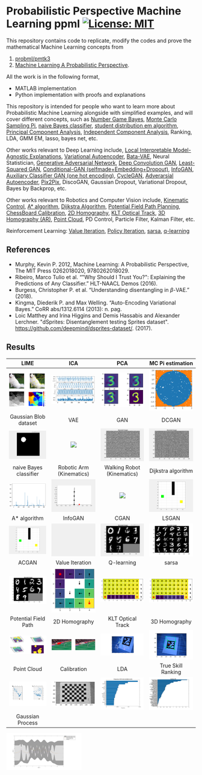 # Probabilistic Perspective Machine Learning ppml [![License: MIT](https://img.shields.io/badge/License-MIT-yellow.svg)](https://opensource.org/licenses/MIT)
This repository contains code to replicate, modify the codes and prove the mathematical Machine Learning concepts from 
1. [probml/pmtk3](https://github.com/probml/pmtk3)
2. [Machine Learning A Probabilistic Perspective](https://doc.lagout.org/science/Artificial%20Intelligence/Machine%20learning/Machine%20Learning_%20A%20Probabilistic%20Perspective%20%5BMurphy%202012-08-24%5D.pdf).  


All the work is in the following format, 
- MATLAB implementation
- Python implementation with proofs and explanations

This repository is intended for people who want to learn more about Probabilistic Machine Learning alongside with simplified examples, and will cover different concepts, such as [Number Game Bayes](https://github.com/zcemycl/ProbabilisticPerspectiveMachineLearning/blob/master/Machine%20Learning%20A%20Probabilistic%20Perspective/3GMDD/F3.2/3.2numberGame.ipynb), [Monte Carlo Sampling Pi](https://github.com/zcemycl/ProbabilisticPerspectiveMachineLearning/blob/master/Machine%20Learning%20A%20Probabilistic%20Perspective/2Probability/F2.19/2.19mcEstimatePi.ipynb), [naive Bayes classifier](https://github.com/zcemycl/ProbabilisticPerspectiveMachineLearning/blob/master/Machine%20Learning%20A%20Probabilistic%20Perspective/3GMDD/F3.8/3.8naiveBayesBowDemo.ipynb), [student distribution em algorithm](https://github.com/zcemycl/ProbabilisticPerspectiveMachineLearning/blob/master/Machine%20Learning%20A%20Probabilistic%20Perspective/2Probability/F2.8/2.8RobustDemo.ipynb), [Principal Component Analysis](https://github.com/zcemycl/ProbabilisticPerspectiveMachineLearning/blob/master/Machine%20Learning%20A%20Probabilistic%20Perspective/12LatentLinearModels/F12.5/12.5pcaImageDemo.ipynb), [Independent Component Analysis](https://github.com/zcemycl/ProbabilisticPerspectiveMachineLearning/blob/master/Machine%20Learning%20A%20Probabilistic%20Perspective/12LatentLinearModels/F12.20/12.20icaDemo.ipynb), Ranking, LDA, GMM EM, lasso, bayes net, etc.

Other works relevant to Deep Learning include, [Local Interpretable Model-Agnostic Explanations](https://github.com/zcemycl/ProbabilisticPerspectiveMachineLearning/blob/master/LIME/LIME.ipynb), [Variational Autoencoder](https://github.com/zcemycl/ProbabilisticPerspectiveMachineLearning/blob/master/Variational%20Autoencoder%20and%20Its%20extension/VAE/VAE.m), [Bata-VAE](https://github.com/zcemycl/ProbabilisticPerspectiveMachineLearning/blob/master/Variational%20Autoencoder%20and%20Its%20extension/BVAE/BVAE.m), Neural Statistician, [Generative Adversarial Network](https://github.com/zcemycl/ProbabilisticPerspectiveMachineLearning/blob/master/Generative%20Adversarial%20Network%20and%20its%20extension/GAN/GAN.m), [Deep Convolution GAN](https://github.com/zcemycl/ProbabilisticPerspectiveMachineLearning/blob/master/Generative%20Adversarial%20Network%20and%20its%20extension/DCGAN/DCGAN.m), [Least-Squared GAN](https://github.com/zcemycl/ProbabilisticPerspectiveMachineLearning/blob/master/Generative%20Adversarial%20Network%20and%20its%20extension/LSGAN/LSGAN.m), [Conditional-GAN (selfmade+Embedding+Dropout)](https://github.com/zcemycl/ProbabilisticPerspectiveMachineLearning/blob/master/Generative%20Adversarial%20Network%20and%20its%20extension/CGAN/CGAN.m), [InfoGAN](https://github.com/zcemycl/ProbabilisticPerspectiveMachineLearning/blob/master/Generative%20Adversarial%20Network%20and%20its%20extension/InfoGAN/InfoGAN.m), [Auxiliary Classifier GAN (one hot encoding)](https://github.com/zcemycl/ProbabilisticPerspectiveMachineLearning/blob/master/Generative%20Adversarial%20Network%20and%20its%20extension/ACGAN/ACGAN.m), [CycleGAN](https://github.com/zcemycl/Matlab-GAN/blob/master/CycleGAN/CycleGAN.m), [Adverarsial Autoencoder](https://github.com/zcemycl/Matlab-GAN/blob/master/AAE/AAE.m), [Pix2Pix](https://github.com/zcemycl/Matlab-GAN/blob/master/Pix2Pix/PIX2PIX.m), DiscoGAN, Gaussian Dropout, Variational Dropout, Bayes by Backprop, etc.

Other works relevant to Robotics and Computer Vision include, [Kinematic Control](https://github.com/zcemycl/ProbabilisticPerspectiveMachineLearning/blob/master/Robotics/Kinematics/RoboticArm.m), [A* algorithm](https://github.com/zcemycl/ProbabilisticPerspectiveMachineLearning/blob/master/Robotics/Astar/AstarAlgorithm.ipynb), [Dijkstra Algorithm](https://github.com/zcemycl/ProbabilisticPerspectiveMachineLearning/blob/master/Robotics/DijkstraGrid/DijkstraAlgorithm.ipynb), [Potential Field Path Planning](https://github.com/zcemycl/ProbabilisticPerspectiveMachineLearning/blob/master/Robotics/PotentialFieldPlanPath/PotentialFieldPath.ipynb), [ChessBoard Calibration](https://github.com/zcemycl/ProbabilisticPerspectiveMachineLearning/blob/master/Computer%20Vision/Calibration/calibrationviaChessBoard.ipynb), [2D Homography](https://github.com/zcemycl/ProbabilisticPerspectiveMachineLearning/blob/master/Computer%20Vision/Logo%20Projection/LogoProjection.ipynb), [KLT Optical Track](https://github.com/zcemycl/ProbabilisticPerspectiveMachineLearning/blob/master/Computer%20Vision/Optical%20Track/CornerTracking.ipynb), [3D Homography (AR)](https://github.com/zcemycl/ProbabilisticPerspectiveMachineLearning/blob/master/Computer%20Vision/3D%20object%20projection/3D%20Homography.ipynb), [Point Cloud](https://github.com/zcemycl/ProbabilisticPerspectiveMachineLearning/blob/master/Computer%20Vision/Point%20Cloud/PointCloud.ipynb), PD Control, Particle Filter, Kalman Filter, etc.

Reinforcement Learning: [Value Iteration](https://github.com/zcemycl/ProbabilisticPerspectiveMachineLearning/blob/master/ReinforcemnetLearning/ValueIteration.ipynb), [Policy Iteration](https://github.com/zcemycl/ProbabilisticPerspectiveMachineLearning/blob/master/ReinforcemnetLearning/PolicyIteration.ipynb), [sarsa](https://github.com/zcemycl/ProbabilisticPerspectiveMachineLearning/blob/master/ReinforcemnetLearning/sarsa.ipynb), [q-learning](https://github.com/zcemycl/ProbabilisticPerspectiveMachineLearning/blob/master/ReinforcemnetLearning/q-learning.ipynb)

 ## References
 - Murphy, Kevin P. 2012, Machine Learning: A Probabilistic Perspective, The MIT Press 0262018020, 9780262018029. 
 - Ribeiro, Marco Tulio et al. “"Why Should I Trust You?": Explaining the Predictions of Any Classifier.” HLT-NAACL Demos (2016).
 - Burgess, Christopher P. et al. “Understanding disentangling in $\beta$-VAE.” (2018).
 - Kingma, Diederik P. and Max Welling. “Auto-Encoding Variational Bayes.” CoRR abs/1312.6114 (2013): n. pag.
 - Loic Matthey and Irina Higgins and Demis Hassabis and Alexander Lerchner. "dSprites: Disentanglement testing Sprites dataset". https://github.com/deepmind/dsprites-dataset/. (2017).

 
 ## Results
LIME         |  ICA  | PCA|MC Pi estimation
:-------------------------:|:-------------------------:|:-------------------------:|:-------------------------:
<img src="https://github.com/zcemycl/ProbabilisticPerspectiveMachineLearning/blob/master/LIME/result.png" width="200" > |  <img src="https://github.com/zcemycl/ProbabilisticPerspectiveMachineLearning/blob/master/Machine%20Learning%20A%20Probabilistic%20Perspective/12LatentLinearModels/F12.20/icaresult.png" width="200" >|<img src="https://github.com/zcemycl/ProbabilisticPerspectiveMachineLearning/blob/master/Machine%20Learning%20A%20Probabilistic%20Perspective/12LatentLinearModels/F12.5/pcaresult.png" width="200" >|<img src="https://github.com/zcemycl/ProbabilisticPerspectiveMachineLearning/blob/master/Machine%20Learning%20A%20Probabilistic%20Perspective/2Probability/F2.19/result.png" width="200" >
Gaussian Blob dataset|VAE|GAN|DCGAN
<img src="https://github.com/zcemycl/ProbabilisticPerspectiveMachineLearning/blob/master/Variational%20Autoencoder%20and%20Its%20extension/BVAE/GaussBlob.gif" width="200" >|<img src="https://github.com/zcemycl/ProbabilisticPerspectiveMachineLearning/blob/master/Variational%20Autoencoder%20and%20Its%20extension/VAE/VAEmnist.gif" width="200" >|<img src="https://github.com/zcemycl/ProbabilisticPerspectiveMachineLearning/blob/master/Generative%20Adversarial%20Network%20and%20its%20extension/GAN/GANmnist.gif" width="200">|<img src="https://github.com/zcemycl/ProbabilisticPerspectiveMachineLearning/blob/master/Generative%20Adversarial%20Network%20and%20its%20extension/DCGAN/DCGANmnist.gif" width="200">
naive Bayes classifier| Robotic Arm (Kinematics) | Walking Robot (Kinematics) | Dijkstra algorithm
<img src="https://github.com/zcemycl/ProbabilisticPerspectiveMachineLearning/blob/master/Machine%20Learning%20A%20Probabilistic%20Perspective/3GMDD/F3.8/NB1.png" width="200">| <img src="https://github.com/zcemycl/ProbabilisticPerspectiveMachineLearning/blob/master/Robotics/Kinematics/RoboticArm.gif" width="200"> | <img src="https://github.com/zcemycl/ProbabilisticPerspectiveMachineLearning/blob/master/Robotics/Kinematics/WalkingRobot.gif" width="200"> | <img src="https://github.com/zcemycl/ProbabilisticPerspectiveMachineLearning/blob/master/Robotics/DijkstraGrid/Dijkstra.gif" width="200">
A* algorithm |InfoGAN | CGAN | LSGAN
<img src="https://github.com/zcemycl/ProbabilisticPerspectiveMachineLearning/blob/master/Robotics/Astar/AStar.gif" width="200"> | <img src="https://github.com/zcemycl/ProbabilisticPerspectiveMachineLearning/blob/master/Generative%20Adversarial%20Network%20and%20its%20extension/InfoGAN/InfoGANmnist.gif" width="200"> | <img src="https://github.com/zcemycl/ProbabilisticPerspectiveMachineLearning/blob/master/Generative%20Adversarial%20Network%20and%20its%20extension/CGAN/CGANmnist.gif" width="200">| <img src="https://github.com/zcemycl/ProbabilisticPerspectiveMachineLearning/blob/master/Generative%20Adversarial%20Network%20and%20its%20extension/LSGAN/LSGANresult.jpg" width="200">
ACGAN|Value Iteration|Q-learning|sarsa
<img src="https://github.com/zcemycl/ProbabilisticPerspectiveMachineLearning/blob/master/Generative%20Adversarial%20Network%20and%20its%20extension/ACGAN/ACGANresult.jpg" width="200">|<img src="https://github.com/zcemycl/ProbabilisticPerspectiveMachineLearning/blob/master/ReinforcemnetLearning/ValIter1.png" width="200">|<img src="https://github.com/zcemycl/ProbabilisticPerspectiveMachineLearning/blob/master/ReinforcemnetLearning/qlearn3.png" width="200">|<img src="https://github.com/zcemycl/ProbabilisticPerspectiveMachineLearning/blob/master/ReinforcemnetLearning/sarsa3.png" width="200">
Potential Field Path|2D Homography |KLT Optical Track|3D Homography
<img src="https://github.com/zcemycl/ProbabilisticPerspectiveMachineLearning/blob/master/Robotics/PotentialFieldPlanPath/result.png" width="200">|<img src="https://github.com/zcemycl/ProbabilisticPerspectiveMachineLearning/blob/master/Computer%20Vision/Logo%20Projection/result.png" width="200">|<img src="https://github.com/zcemycl/ProbabilisticPerspectiveMachineLearning/blob/master/Computer%20Vision/Optical%20Track/result.png" width="200">|<img src="https://github.com/zcemycl/ProbabilisticPerspectiveMachineLearning/blob/master/Computer%20Vision/3D%20object%20projection/ar_result.png" width="200">
Point Cloud|Calibration|LDA|True Skill Ranking
<img src="https://github.com/zcemycl/ProbabilisticPerspectiveMachineLearning/blob/master/Computer%20Vision/Point%20Cloud/pointcloud.png" width="200">|<img src="https://github.com/zcemycl/ProbabilisticPerspectiveMachineLearning/blob/master/Computer%20Vision/Calibration/calibrationChessBoard.png" width="200">|<img src="https://github.com/zcemycl/ProbabilisticPerspectiveMachineLearning/blob/master/Probabilistic%20Machine%20Learning/Latent%20Dirichlet%20Allocation/output/top_20ref.jpg" width="200">|<img src="https://github.com/zcemycl/ProbabilisticPerspectiveMachineLearning/blob/master/Probabilistic%20Machine%20Learning/Ranking/output/mp.jpg" width="200">
Gaussian Process|||
<img src="https://github.com/zcemycl/ProbabilisticPerspectiveMachineLearning/blob/master/Probabilistic%20Machine%20Learning/Gaussian%20Process/output/a1.jpg" width="200">

